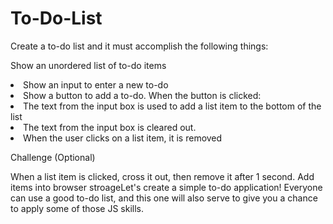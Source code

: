 # To-Do-List

Create a to-do list and it must accomplish the following things:


<l1>Show an unordered list of to-do items</l1>
<li>Show an input to enter a new to-do</li>
<li>Show a button to add a to-do. When the button is clicked:</li>
  <li>The text from the input box is used to add a list item to the bottom of the list</li>
  <li>The text from the input box is cleared out.</li>
<li>When the user clicks on a list item, it is removed</li>


Challenge (Optional)

When a list item is clicked, cross it out, then remove it after 1 second.
Add items into browser stroageLet's create a simple to-do application! Everyone can use a good to-do list, and this one will also serve to give you a chance to apply some of those JS skills.

 
